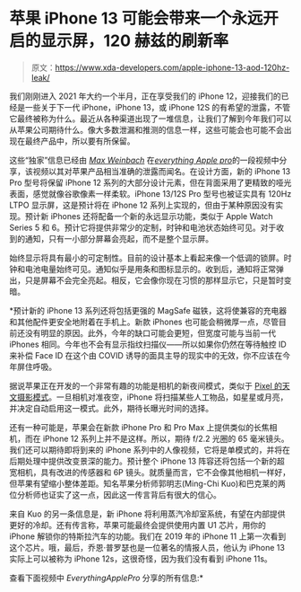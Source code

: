 # 苹果 iPhone 13 可能会带来一个永远开启的显示屏，120 赫兹的刷新率

> 原文：<https://www.xda-developers.com/apple-iphone-13-aod-120hz-leak/>

我们刚刚进入 2021 年大约一个半月，正在享受我们的 iPhone 12，迎接我们的已经是一些关于下一代 iPhone，iPhone 13，或 iPhone 12S 的有希望的泄露，不管它最终被称为什么。最近从各种渠道出现了一堆信息，让我们了解到今年我们可以从苹果公司期待什么。像大多数泄漏和推测的信息一样，这些可能会也可能不会出现在最终产品中，所以要有所保留。

这些“独家”信息已经由 [*Max Weinbach*](https://twitter.com/MaxWinebach) 在[*everything Apple pro*](https://www.youtube.com/watch?v=FqOujNnuHBg)的一段视频中分享，该视频以其对苹果产品相当准确的泄露而闻名。在设计方面，新的 iPhone 13 Pro 型号将保留 iPhone 12 系列的大部分设计元素，但在背面采用了更精致的哑光表面，感觉就像谷歌像素一样柔软。iPhone 13/12S Pro 型号也被证实具有 120Hz LTPO 显示屏，这是预计将在 iPhone 12 系列上实现的，但由于某种原因没有实现。预计新 iPhones 还将配备一个新的永远显示功能，类似于 Apple Watch Series 5 和 6。预计它将提供非常少的定制，时钟和电池状态始终可见。对于收到的通知，只有一小部分屏幕会亮起，而不是整个显示屏。

始终显示将具有最小的可定制性。目前的设计基本上看起来像一个低调的锁屏。时钟和电池电量始终可见。通知似乎是用条和图标显示的。收到后，通知将正常弹出，只是屏幕不会完全亮起。相反，它会像你现在习惯的那样显示它，只是暂时变暗。

 *预计新的 iPhone 13 系列还将包括更强的 MagSafe 磁铁，这将使兼容的充电器和其他配件更安全地附着在手机上。新款 iPhones 也可能会稍微厚一点，尽管目前还没有明显的原因。此外，今年的缺口可能会更短，但宽度可能与当前一代 iPhones 相同。今年也不会有显示指纹扫描仪——所以如果你仍然在等待触控 ID 来补偿 Face ID 在这个由 COVID 诱导的面具主导的现实中的无效，你不应该在今年屏住呼吸。

据说苹果正在开发的一个非常有趣的功能是相机的新夜间模式，类似于 [Pixel 的天文摄影模式](https://www.xda-developers.com/google-explains-pixel-4s-astrophotography-works-shares-tips/)。一旦相机对准夜空，iPhone 将扫描某些人工物品，如星星或月亮，并决定自动启用这一模式。此外，期待长曝光时间的选择。

还有一种可能是，苹果会在新款 iPhone Pro 和 Pro Max 上提供类似的长焦相机，而在 iPhone 12 系列上并不是这样。所以，期待 f/2.2 光圈的 65 毫米镜头。我们还可以期待即将到来的 iPhone 系列中的人像视频，它将是单模式的，并将在后期处理中提供改变景深的能力。预计整个 iPhone 13 阵容还将包括一个新的超宽相机，具有改进的传感器和 6P 镜头。就质量而言，它不会像其他相机一样好，但苹果有望缩小整体差距。知名苹果分析师郭明志(Ming-Chi Kuo)和巴克莱的两位分析师也证实了这一点，因此这一传言背后有很大的信心。

来自 Kuo 的另一条信息是，新 iPhone 将利用蒸汽冷却室系统，有望在内部提供更好的冷却。还有传言称，苹果可能最终会提供使用内置 U1 芯片，用你的 iPhone 解锁你的特斯拉汽车的功能。我们在 2019 年的 iPhone 11 上第一次看到这个芯片。哦，最后，乔恩·普罗瑟也是一位著名的情报人员，他认为 iPhone 13 实际上可以被称为 iPhone 12s，这很奇怪，因为我们没有看到 iPhone 11s。

查看下面视频中 *EverythingApplePro* 分享的所有信息:*